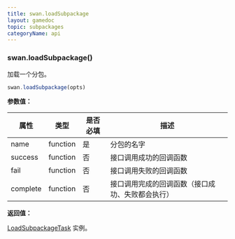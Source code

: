 ```yaml
---
title: swan.loadSubpackage
layout: gamedoc
topic: subpackages
categoryName: api
---
```


### swan.loadSubpackage()

加载一个分包。

```js
swan.loadSubpackage(opts)
```

**参数值：**

|属性|类型|是否必填|描述|
|-|-|-|-|
|name|function|是|分包的名字|
|success|function|否|接口调用成功的回调函数|
|fail|function|否|接口调用失败的回调函数|
|complete|function|否|接口调用完成的回调函数（接口成功、失败都会执行）|

**返回值：**

[LoadSubpackageTask](/api/subpackages/loadSubpackageTask/) 实例。
